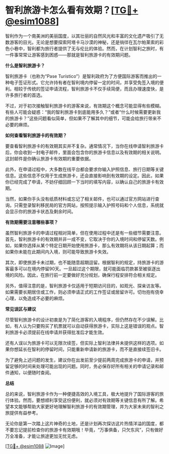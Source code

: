 # 智利旅游卡怎么看有效期？[[TG💪+ @esim1088](https://t.me/s/esim1088)]

智利作为一个南美洲的美丽国度，以其壮丽的自然风光和丰富的文化遗产吸引了无数游客的目光。无论是想要探索阿塔卡马沙漠的神秘，还是徜徉在瓦尔帕莱索的彩色小巷中，智利都为旅行者提供了无与伦比的体验。然而，在计划智利之旅时，有一件事常常让游客感到困惑——那就是智利旅游卡的有效期问题。

**什么是智利旅游卡？**

智利旅游卡（也称为“Pase Turístico”）是智利政府为了方便国际游客而推出的一种电子签证形式。它允许持有者在智利境内停留一定的时间，并享受免签入境的便利。相较于传统的签证申请流程，智利旅游卡不仅手续简便，而且办理速度快，是许多旅行者的首选。

不过，对于初次接触智利旅游卡的游客来说，有效期这个概念可能显得有些模糊。有些人可能会疑惑：“我的智利旅游卡到底能用多久？”或者“什么时候需要更新我的旅游卡？”这些问题看似简单，但如果不了解其中的细节，可能会给旅行带来不必要的麻烦。

**如何查看智利旅游卡的有效期？**

要查看智利旅游卡的有效期其实并不复杂。通常情况下，当你在线申请智利旅游卡后，你会收到一封电子邮件，里面会包含你的旅游卡信息以及有效期的相关说明。这封邮件是你确认旅游卡有效期的重要依据。

此外，在申请过程中，大多数在线平台都会要求你输入护照信息、旅行日期等关键信息。这些信息不仅用于生成旅游卡，还会直接影响到有效期的设定。因此，如果你已经完成了申请，不妨仔细回顾一下当时的填写内容，以确认自己的旅游卡有效期。

当然，如果你手头没有纸质材料或忘记了相关邮件，也可以通过官方网站进行查询。只需登录智利移民局的官方网站，按照提示输入护照号码和个人信息，系统就会显示你的旅游卡状态及剩余时间。

**有效期需要注意哪些事项？**

虽然智利旅游卡的申请过程相对简单，但在使用过程中还是有一些细节需要注意。首先，智利旅游卡的有效期并非一成不变，它取决于你的入境时间和停留天数。例如，如果你选择从某个特定日期开始使用旅游卡，那么有效期将从该日期起算；而如果你未能在此期间内入境，则可能导致旅游卡失效。

其次，即使旅游卡未过期，也不能随意超期逗留。根据智利的规定，持旅游卡的游客最多可以在境内停留90天。一旦超过这个期限，就可能面临罚款甚至被驱逐出境的风险。因此，在旅行前一定要做好充分规划，确保行程安排符合相关规定。

另外，值得注意的是，智利旅游卡仅适用于短期访问目的，如观光、探亲访友等。如果需要长期居住或工作，则必须申请正式的工作签证或居留许可。切勿抱有侥幸心理，以免造成不必要的麻烦。

**常见误区与建议**

尽管智利旅游卡的设计初衷是为了简化游客的入境程序，但仍然存在不少误解。比如，有人认为只要购买了机票就可以自动获得旅游卡，实际上这是错误的观点。智利旅游卡必须提前在线申请并获得批准后才能生效。

还有人误以为旅游卡可以无限次续签，但实际上智利法律并未提供这样的选项。如果你想延长在智利的停留时间，只能重新申请新的旅游卡，而不是直接续签旧卡。

为了避免上述问题的发生，建议你在出发前至少提前两周完成旅游卡的申请，并预留足够的时间来处理可能出现的问题。同时，务必保存好所有相关的申请记录和邮件通知，以便随时查阅。

**总结**

总的来说，智利旅游卡作为一种便捷高效的入境工具，极大地提升了国际游客的旅行体验。然而，要想顺利享受这份便利，就必须对有效期等关键信息有所了解。希望本文能够帮助大家更好地理解智利旅游卡的有效期管理，并为大家未来的智利之旅提供有益参考。

无论你是第一次踏上这片神奇的土地，还是计划再次探访这片热情洋溢的国度，都不要忘记提前检查你的旅游卡有效期哦！毕竟，“万事俱备，只欠东风”，只有做好万全准备，才能让旅途更加无忧无虑。

[[TG💪+ @esim1088](https://t.me/s/esim1088) ![Image](https://i.postimg.cc/4NQfJmqS/Snipaste-2025-05-13-00-14-12.png)]